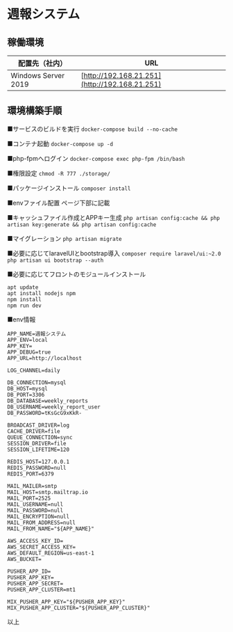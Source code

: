 
# 週報システム

## 稼働環境

| 配置先（社内） | URL |
|--|--|
| Windows Server 2019 | [http://192.168.21.251](http://192.168.21.251) |

## 環境構築手順
■サービスのビルドを実行
`docker-compose build --no-cache`

■コンテナ起動
`docker-compose up -d`

■php-fpmへログイン
`docker-compose exec php-fpm /bin/bash`

■権限設定
`chmod -R 777 ./storage/`

■パッケージインストール
`composer install`

■envファイル配置
ページ下部に記載

■キャッシュファイル作成とAPPキー生成
`php artisan config:cache && php artisan key:generate && php artisan config:cache`

■マイグレーション
`php artisan migrate`

■必要に応じてlaravelUIとbootstrap導入
`composer require laravel/ui:~2.0`
`php artisan ui bootstrap --auth`

■必要に応じてフロントのモジュールインストール
```
apt update
apt install nodejs npm
npm install
npm run dev
```
■env情報
```
APP_NAME=週報システム
APP_ENV=local
APP_KEY=
APP_DEBUG=true
APP_URL=http://localhost

LOG_CHANNEL=daily

DB_CONNECTION=mysql
DB_HOST=mysql
DB_PORT=3306
DB_DATABASE=weekly_reports
DB_USERNAME=weekly_report_user
DB_PASSWORD=tKsGcG9xKkR-

BROADCAST_DRIVER=log
CACHE_DRIVER=file
QUEUE_CONNECTION=sync
SESSION_DRIVER=file
SESSION_LIFETIME=120

REDIS_HOST=127.0.0.1
REDIS_PASSWORD=null
REDIS_PORT=6379

MAIL_MAILER=smtp
MAIL_HOST=smtp.mailtrap.io
MAIL_PORT=2525
MAIL_USERNAME=null
MAIL_PASSWORD=null
MAIL_ENCRYPTION=null
MAIL_FROM_ADDRESS=null
MAIL_FROM_NAME="${APP_NAME}"

AWS_ACCESS_KEY_ID=
AWS_SECRET_ACCESS_KEY=
AWS_DEFAULT_REGION=us-east-1
AWS_BUCKET=

PUSHER_APP_ID=
PUSHER_APP_KEY=
PUSHER_APP_SECRET=
PUSHER_APP_CLUSTER=mt1

MIX_PUSHER_APP_KEY="${PUSHER_APP_KEY}"
MIX_PUSHER_APP_CLUSTER="${PUSHER_APP_CLUSTER}"
```
以上
